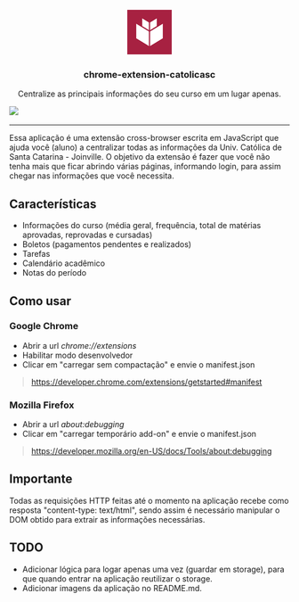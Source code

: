 <p align="center">
    <img alt="Logo da da Univ. Católica de Santa Catarina" src="./src/img/icon.png" height="80" width="80" />
    <h3 align="center">
        chrome-extension-catolicasc
    </h3>
    <p align="center">
       Centralize as principais informações do seu curso em um lugar apenas.
    </p>
</p>

![](https://github.com/murillo94/chrome-extension-catolicasc/blob/master/src/img/demo/banner.png)

---

Essa aplicação é uma extensão cross-browser escrita em JavaScript que ajuda você (aluno) a centralizar todas as informações da Univ. Católica de Santa Catarina - Joinville. O objetivo da extensão é fazer que você não tenha mais que ficar abrindo várias páginas, informando login, para assim chegar nas informações que você necessita.

## Características

- Informações do curso (média geral, frequência, total de matérias aprovadas, reprovadas e cursadas)
- Boletos (pagamentos pendentes e realizados)
- Tarefas
- Calendário acadêmico
- Notas do período

## Como usar

### Google Chrome

- Abrir a url _chrome://extensions_
- Habilitar modo desenvolvedor
- Clicar em "carregar sem compactação" e envie o manifest.json

> https://developer.chrome.com/extensions/getstarted#manifest

### Mozilla Firefox

- Abrir a url _about:debugging_
- Clicar em "carregar temporário add-on" e envie o manifest.json

> https://developer.mozilla.org/en-US/docs/Tools/about:debugging

## Importante

Todas as requisições HTTP feitas até o momento na aplicação recebe como resposta "content-type: text/html", sendo assim é necessário manipular o DOM obtido para extrair as informações necessárias.

## TODO

- Adicionar lógica para logar apenas uma vez (guardar em storage), para que quando entrar na aplicação reutilizar o storage.
- Adicionar imagens da aplicação no README.md.
